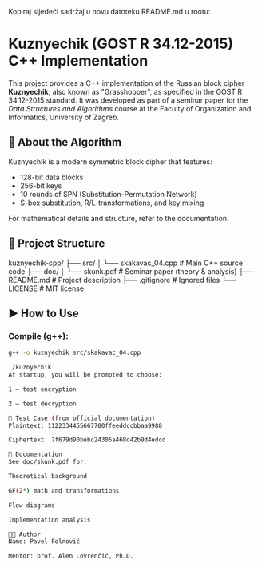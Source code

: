 Kopiraj sljedeći sadržaj u novu datoteku README.md u rootu:


# Kuznyechik (GOST R 34.12-2015) C++ Implementation

This project provides a C++ implementation of the Russian block cipher **Kuznyechik**, also known as "Grasshopper", as specified in the GOST R 34.12-2015 standard. It was developed as part of a seminar paper for the *Data Structures and Algorithms* course at the Faculty of Organization and Informatics, University of Zagreb.

## 🔐 About the Algorithm
Kuznyechik is a modern symmetric block cipher that features:
- 128-bit data blocks
- 256-bit keys
- 10 rounds of SPN (Substitution-Permutation Network)
- S-box substitution, R/L-transformations, and key mixing

For mathematical details and structure, refer to the documentation.

## 📁 Project Structure

kuznyechik-cpp/ ├── src/ │ └── skakavac_04.cpp # Main C++ source code ├── doc/ │ └── skunk.pdf # Seminar paper (theory & analysis) ├── README.md # Project description ├── .gitignore # Ignored files └── LICENSE # MIT license


## ▶️ How to Use

### Compile (g++):
```bash
g++ -o kuznyechik src/skakavac_04.cpp

./kuznyechik
At startup, you will be prompted to choose:

1 – test encryption

2 – test decryption

🧪 Test Case (from official documentation)
Plaintext: 1122334455667700ffeeddccbbaa9988

Ciphertext: 7f679d90bebc24305a468d42b9d4edcd

📄 Documentation
See doc/skunk.pdf for:

Theoretical background

GF(2⁸) math and transformations

Flow diagrams

Implementation analysis

👨‍💻 Author
Name: Pavel Folnović

Mentor: prof. Alen Lovrenčić, Ph.D.